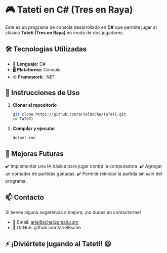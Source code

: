 # 🎮 Tateti en C# (Tres en Raya)  

Este es un programa de consola desarrollado en **C#** que permite jugar al clásico **Tateti (Tres en Raya)** en modo de dos jugadores.  

## 🛠️ Tecnologías Utilizadas  
- 📌 **Lenguaje:** C#  
- 🖥️ **Plataforma:** Consola  
- ⚙️ **Framework:** .NET  

## 📜 Instrucciones de Uso  
1. **Clonar el repositorio**  
   ```bash
   git clone https://github.com/ariel8sche/TaTeTi.git
   cd TaTeTi
2. **Compilar y ejecutar**
   ```bash
   dotnet run

## 🚀 Mejoras Futuras
✔️ Implementar una IA básica para jugar contra la computadora.
✔️ Agregar un contador de partidas ganadas.
✔️ Permitir reiniciar la partida sin salir del programa.

## 📫 Contacto
Si tienes alguna sugerencia o mejora, ¡no dudes en contactarme!
- 📩 Email: ariel8sche@gmail.com
- 🔗 GitHub: github.com/ariel8sche

## ⚡ ¡Diviértete jugando al Tateti! 😃
